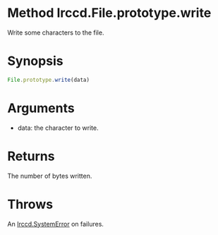 # Method Irccd.File.prototype.write

Write some characters to the file.

# Synopsis

```javascript
File.prototype.write(data)
```

# Arguments

- data: the character to write.

# Returns

The number of bytes written.

# Throws

An [Irccd.SystemError](#{baseurl}api/module/Irccd/index.html#types) on failures.
